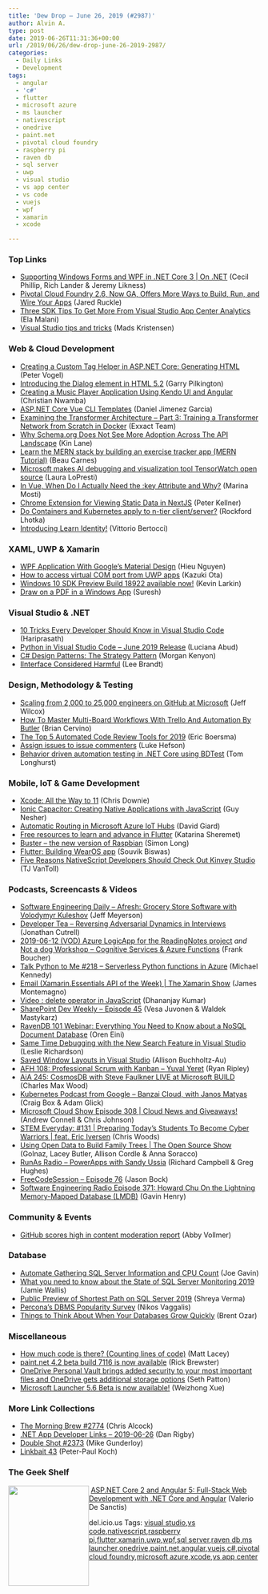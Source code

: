 ```yaml
---
title: 'Dew Drop – June 26, 2019 (#2987)'
author: Alvin A.
type: post
date: 2019-06-26T11:31:36+00:00
url: /2019/06/26/dew-drop-june-26-2019-2987/
categories:
  - Daily Links
  - Development
tags:
  - angular
  - 'c#'
  - flutter
  - microsoft azure
  - ms launcher
  - nativescript
  - onedrive
  - paint.net
  - pivotal cloud foundry
  - raspberry pi
  - raven db
  - sql server
  - uwp
  - visual studio
  - vs app center
  - vs code
  - vuejs
  - wpf
  - xamarin
  - xcode

---
```

### <a name="top"></a>Top Links

  * <a href="https://channel9.msdn.com/Shows/On-NET/Supporting-Windows-Forms-and-WPF-in-NET-Core-3?WT.mc_id=DX_MVP4025064" target="_blank" rel="noopener noreferrer">Supporting Windows Forms and WPF in .NET Core 3 | On .NET</a> (Cecil Phillip, Rich Lander & Jeremy Likness)
  * <a href="https://content.pivotal.io/home-page/pivotal-cloud-foundry-2-6-now-ga-offers-more-ways-to-build-run-and-wire-your-apps" target="_blank" rel="noopener noreferrer">Pivotal Cloud Foundry 2.6, Now GA, Offers More Ways to Build, Run, and Wire Your Apps</a> (Jared Ruckle)
  * <a href="https://devblogs.microsoft.com/appcenter/three-sdk-tips-to-get-more-from-visual-studio-app-center-analytics/" target="_blank" rel="noopener noreferrer">Three SDK Tips To Get More From Visual Studio App Center Analytics</a> (Ela Malani)
  * <a href="https://devblogs.microsoft.com/visualstudio/visual-studio-tips-and-tricks/" target="_blank" rel="noopener noreferrer">Visual Studio tips and tricks</a> (Mads Kristensen)



### <a name="web"></a>Web & Cloud Development

  * <a href="https://visualstudiomagazine.com/articles/2019/05/01/creating-custom-tag-helpers_0.aspx" target="_blank" rel="noopener noreferrer">Creating a Custom Tag Helper in ASP.NET Core: Generating HTML</a> (Peter Vogel)
  * <a href="http://blog.asteropesystems.com/post/introducing-the-dialog-element-in-html-52" target="_blank" rel="noopener noreferrer">Introducing the Dialog element in HTML 5.2</a> (Garry Pilkington)
  * <a href="https://www.telerik.com/blogs/creating-a-music-player-application-using-kendo-ui-and-angular" target="_blank" rel="noopener noreferrer">Creating a Music Player Application Using Kendo UI and Angular</a> (Christian Nwamba)
  * <a href="http://feedproxy.google.com/~r/netCurryRecentArticles/~3/EbEgki0Sxms/ShowArticle.aspx" target="_blank" rel="noopener noreferrer">ASP.NET Core Vue CLI Templates</a> (Daniel Jimenez Garcia)
  * <a href="https://blog.exxactcorp.com/examining-the-transformer-architecture-part-3-training-a-transformer-network-from-scratch-in-docker/" target="_blank" rel="noopener noreferrer">Examining the Transformer Architecture – Part 3: Training a Transformer Network from Scratch in Docker</a> (Exxact Team)
  * <a href="http://apievangelist.com/2019/06/25/why-schema-org-does-not-see-more-adoption-across-the-api-landscape/" target="_blank" rel="noopener noreferrer">Why Schema.org Does Not See More Adoption Across The API Landscape</a> (Kin Lane)
  * <a href="https://www.freecodecamp.org/news/learn-the-mern-stack-tutorial/" target="_blank" rel="noopener noreferrer">Learn the MERN stack by building an exercise tracker app (MERN Tutorial)</a> (Beau Carnes)
  * <a href="https://www.microsoft.com/en-us/research/blog/microsoft-makes-ai-debugging-and-visualization-tool-tensorwatch-open-source/" target="_blank" rel="noopener noreferrer">Microsoft makes AI debugging and visualization tool TensorWatch open source</a> (Laura LoPresti)
  * <a href="https://www.telerik.com/blogs/in-vue-when-do-i-actually-need-the-key-attribute-and-why" target="_blank" rel="noopener noreferrer">In Vue, When Do I Actually Need the :key Attribute and Why?</a> (Marina Mosti)
  * <a href="http://peterkellner.net/2019/06/16/a-chrome-extension-for-viewing-serialized-data-in-nextjs/" target="_blank" rel="noopener noreferrer">Chrome Extension for Viewing Static Data in NextJS</a> (Peter Kellner)
  * <a href="http://www.lhotka.net/weblog/DoContainersAndKubernetesApplyToNtierClientserver.aspx" target="_blank" rel="noopener noreferrer">Do Containers and Kubernetes apply to n-tier client/server?</a> (Rockford Lhotka)
  * <a href="https://auth0.com/blog/learn-identity-concepts-video-lectures-auth0-onboarding/" target="_blank" rel="noopener noreferrer">Introducing Learn Identity!</a> (Vittorio Bertocci)



### <a name="silverlight"></a>XAML, UWP & Xamarin

  * <a href="https://www.c-sharpcorner.com/article/wpf-application-with-googles-material-design/" target="_blank" rel="noopener noreferrer">WPF Application With Google&#8217;s Material Design</a> (Hieu Nguyen)
  * <a href="https://techcommunity.microsoft.com/t5/Windows-Dev-AppConsult/How-to-access-virtual-COM-port-from-UWP-apps/ba-p/720864" target="_blank" rel="noopener noreferrer">How to access virtual COM port from UWP apps</a> (Kazuki Ota)
  * <a href="https://blogs.windows.com/windowsdeveloper/2019/06/25/windows-10-sdk-preview-build-18922-available-now/?WT.mc_id=DX_MVP4025064" target="_blank" rel="noopener noreferrer">Windows 10 SDK Preview Build 18922 available now!</a> (Kevin Larkin)
  * <a href="https://blog.syncfusion.com/post/draw-on-a-pdf-in-a-windows-app.aspx" target="_blank" rel="noopener noreferrer">Draw on a PDF in a Windows App</a> (Suresh)



### <a name="dotnet"></a>Visual Studio & .NET

  * <a href="https://blog.syncfusion.com/post/10-tricks-in-visual-studio-code.aspx" target="_blank" rel="noopener noreferrer">10 Tricks Every Developer Should Know in Visual Studio Code</a> (Hariprasath)
  * <a href="https://devblogs.microsoft.com/python/python-in-visual-studio-code-june-2019-release/" target="_blank" rel="noopener noreferrer">Python in Visual Studio Code – June 2019 Release</a> (Luciana Abud)
  * <a href="https://codeburst.io/c-design-patterns-the-strategy-pattern-3337232e4da6?source=rss----61061eb0c96b---4" target="_blank" rel="noopener noreferrer">C# Design Patterns: The Strategy Pattern</a> (Morgan Kenyon)
  * <a href="https://developer.okta.com/blog/2019/06/25/iinterface-considered-harmful" target="_blank" rel="noopener noreferrer">IInterface Considered Harmful</a> (Lee Brandt)



### <a name="design"></a>Design, Methodology & Testing

  * <a href="http://www.jeff.wilcox.name/2019/06/scaling-25k/" target="_blank" rel="noopener noreferrer">Scaling from 2,000 to 25,000 engineers on GitHub at Microsoft</a> (Jeff Wilcox)
  * <a href="https://blog.trello.com/multi-board-workflows-trello-butler" target="_blank" rel="noopener noreferrer">How To Master Multi-Board Workflows With Trello And Automation By Butler</a> (Brian Cervino)
  * <a href="http://feedproxy.google.com/~r/SubMain/~3/aiDzPnDOMi0/" target="_blank" rel="noopener noreferrer">The Top 5 Automated Code Review Tools for 2019</a> (Eric Boersma)
  * <a href="https://github.blog/2019-06-25-assign-issues-to-issue-commenters/" target="_blank" rel="noopener noreferrer">Assign issues to issue commenters</a> (Luke Hefson)
  * <a href="https://medium.com/asos-techblog/behaviour-driven-automation-testing-in-net-core-using-bdtest-685b55d73d93?source=rss----6757df096022---4" target="_blank" rel="noopener noreferrer">Behavior driven automation testing in .NET Core using BDTest</a> (Tom Longhurst)



### <a name="mobile"></a>Mobile, IoT & Game Development

  * <a href="https://www.bignerdranch.com/blog/xcode-all-the-way-to-11/" target="_blank" rel="noopener noreferrer">Xcode: All the Way to 11</a> (Chris Downie)
  * <a href="https://www.infoq.com/news/2019/06/ionic-capacitor-native-js-apps?utm_campaign=infoq_content&utm_source=infoq&utm_medium=feed&utm_term=global" target="_blank" rel="noopener noreferrer">Ionic Capacitor: Creating Native Applications with JavaScript</a> (Guy Nesher)
  * <a href="http://davidgiard.com/2019/06/26/AutomaticRoutingInMicrosoftAzureIoTHubs.aspx" target="_blank" rel="noopener noreferrer">Automatic Routing in Microsoft Azure IoT Hubs</a> (David Giard)
  * <a href="https://medium.com/flutter-community/free-resources-to-learn-and-advance-in-flutter-e07875ffc825?source=rss----86fb29d7cc6a---4" target="_blank" rel="noopener noreferrer">Free resources to learn and advance in Flutter</a> (Katarina Sheremet)
  * <a href="https://www.raspberrypi.org/blog/buster-the-new-version-of-raspbian/" target="_blank" rel="noopener noreferrer">Buster – the new version of Raspbian</a> (Simon Long)
  * <a href="https://medium.com/flutter-community/flutter-building-wearos-app-fedf0f06d1b4?source=rss----86fb29d7cc6a---4" target="_blank" rel="noopener noreferrer">Flutter: Building WearOS app</a> (Souvik Biswas)
  * <a href="https://www.nativescript.org/blog/five-reasons-nativescript-developers-should-check-out-kinvey-studio" target="_blank" rel="noopener noreferrer">Five Reasons NativeScript Developers Should Check Out Kinvey Studio</a> (TJ VanToll)



### <a name="podcasts"></a>Podcasts, Screencasts & Videos

  * <a href="https://softwareengineeringdaily.com/2019/06/26/afresh-grocery-store-software-with-volodymyr-kuleshov/" target="_blank" rel="noopener noreferrer">Software Engineering Daily &#8211; Afresh: Grocery Store Software with Volodymyr Kuleshov</a> (Jeff Meyerson)
  * <a href="http://developertea.simplecast.fm/596a7cba" target="_blank" rel="noopener noreferrer">Developer Tea &#8211; Reversing Adversarial Dynamics in Interviews</a> (Jonathan Cutrell)
  * <a href="http://www.youtube.com/watch?v=dL7xDly1__o" target="_blank" rel="noopener noreferrer">2019-06-12 (VOD) Azure LogicApp for the ReadingNotes project</a> _and_ <a href="http://www.youtube.com/watch?v=ic-eP-gtFSo" target="_blank" rel="noopener noreferrer">Not a dog Workshop &#8211; Cognitive Services & Azure Functions</a> (Frank Boucher)
  * <a href="https://talkpython.fm/episodes/show/218/serverless-python-functions-in-azure" target="_blank" rel="noopener noreferrer">Talk Python to Me #218 &#8211; Serverless Python functions in Azure</a> (Michael Kennedy)
  * <a href="https://channel9.msdn.com/Shows/XamarinShow/Email-XamarinEssentials-API-of-the-Week?WT.mc_id=DX_MVP4025064" target="_blank" rel="noopener noreferrer">Email (Xamarin.Essentials API of the Week) | The Xamarin Show</a> (James Montemagno)
  * <a href="https://debugmode.net/2019/06/25/video-delete-operator-in-javascript/" target="_blank" rel="noopener noreferrer">Video : delete operator in JavaScript</a> (Dhananjay Kumar)
  * <a href="https://developer.microsoft.com/en-us/sharepoint/blogs/sharepoint-dev-weekly-episode-45/" target="_blank" rel="noopener noreferrer">SharePoint Dev Weekly – Episode 45</a> (Vesa Juvonen & Waldek Mastykarz)
  * <a href="http://feedproxy.google.com/~r/AyendeRahien/~3/Ya3WOSdXR-0/ravendb-101-webinar-everything-you-need-to-know-about-a-nosql-document-database" target="_blank" rel="noopener noreferrer">RavenDB 101 Webinar: Everything You Need to Know about a NoSQL Document Database</a> (Oren Eini)
  * <a href="http://www.youtube.com/watch?v=1UMWDsku6Qo" target="_blank" rel="noopener noreferrer">Same Time Debugging with the New Search Feature in Visual Studio</a> (Leslie Richardson)
  * <a href="http://www.youtube.com/watch?v=HTwqjthUppc" target="_blank" rel="noopener noreferrer">Saved Window Layouts in Visual Studio</a> (Allison Buchholtz-Au)
  * <a href="https://ryanripley.com/afh-108-professional-scrum-with-kanban-yuval-yeret/" target="_blank" rel="noopener noreferrer">AFH 108: Professional Scrum with Kanban – Yuval Yeret</a> (Ryan Ripley)
  * <a href="https://devchat.tv/adv-in-angular/aia-245-cosmosdb-with-steve-faulkner-live-at-microsoft-build" target="_blank" rel="noopener noreferrer">AiA 245: CosmosDB with Steve Faulkner LIVE at Microsoft BUILD</a> (Charles Max Wood)
  * <a href="https://kubernetespodcast.com/episode/059-banzai-cloud/" target="_blank" rel="noopener noreferrer">Kubernetes Podcast from Google &#8211; Banzai Cloud, with Janos Matyas</a> (Craig Box & Adam Glick)
  * <a href="http://feeds.microsoftcloudshow.com/~r/microsoftcloudshowepisodes/~3/k_c_svZmJyM/308-cloud-news-and-giveaways" target="_blank" rel="noopener noreferrer">Microsoft Cloud Show Episode 308 | Cloud News and Giveaways!</a> (Andrew Connell & Chris Johnson)
  * <a href="https://remarkablechatter.com/stem-everyday-131-preparing-todays-students-to-become-cyber-warriors-feat-eric-iverson/" target="_blank" rel="noopener noreferrer">STEM Everyday: #131 | Preparing Today’s Students To Become Cyber Warriors | feat. Eric Iversen</a> (Chris Woods)
  * <a href="https://channel9.msdn.com/Shows/The-Open-Source-Show/Using-Open-Data-to-Build-Family-Trees?WT.mc_id=DX_MVP4025064" target="_blank" rel="noopener noreferrer">Using Open Data to Build Family Trees | The Open Source Show</a> (Golnaz, Lacey Butler, Allison Cordle & Anna Soracco)
  * <a href="http://feedproxy.google.com/~r/RunaAsRadioWma/~3/QrYQdUM64z8/default.aspx" target="_blank" rel="noopener noreferrer">RunAs Radio &#8211; PowerApps with Sandy Ussia</a> (Richard Campbell & Greg Hughes)
  * <a href="http://www.youtube.com/watch?v=KnrML5MFkoo" target="_blank" rel="noopener noreferrer">FreeCodeSession &#8211; Episode 76</a> (Jason Bock)
  * <a href="http://feedproxy.google.com/~r/se-radio/~3/YMLlMTEU6Ac/" target="_blank" rel="noopener noreferrer">Software Engineering Radio Episode 371: Howard Chu On the Lightning Memory-Mapped Database (LMDB)</a> (Gavin Henry)



### <a name="events"></a>Community & Events

  * <a href="https://github.blog/2019-06-25-github-scores-high-in-content-moderation-report/" target="_blank" rel="noopener noreferrer">GitHub scores high in content moderation report</a> (Abby Vollmer)



### <a name="sql"></a>Database

  * <a href="http://feedproxy.google.com/~r/MSSQLTips-LatestSqlServerTips/~3/oLb1TPSwonc/" target="_blank" rel="noopener noreferrer">Automate Gathering SQL Server Information and CPU Count</a> (Joe Gavin)
  * <a href="https://www.red-gate.com/blog/database-development/what-you-need-to-know-about-the-state-of-sql-server-monitoring-2019" target="_blank" rel="noopener noreferrer">What you need to know about the State of SQL Server Monitoring 2019</a> (Jamie Wallis)
  * <a href="https://techcommunity.microsoft.com/t5/SQL-Server/Public-Preview-of-Shortest-Path-on-SQL-Server-2019/ba-p/721240" target="_blank" rel="noopener noreferrer">Public Preview of Shortest Path on SQL Server 2019</a> (Shreya Verma)
  * <a href="https://www.i-programmer.info/news/84-database/12882-perconas-dbms-popularity-surveyscalegrid-report.html" target="_blank" rel="noopener noreferrer">Percona&#8217;s DBMS Popularity Survey</a> (Nikos Vaggalis)
  * <a href="http://feedproxy.google.com/~r/BrentOzar-SqlServerDba/~3/kqkivAOdUbQ/" target="_blank" rel="noopener noreferrer">Things to Think About When Your Databases Grow Quickly</a> (Brent Ozar)



### <a name="misc"></a>Miscellaneous

  * <a href="http://feedproxy.google.com/~r/MattLacey/~3/JrNH3y3RwJg/how-much-code-is-there-counting-lines.html" target="_blank" rel="noopener noreferrer">How much code is there? (Counting lines of code)</a> (Matt Lacey)
  * <a href="https://blog.getpaint.net/2019/06/25/paint-net-4-2-beta-build-7116-is-now-available/" target="_blank" rel="noopener noreferrer">paint.net 4.2 beta build 7116 is now available</a> (Rick Brewster)
  * <a href="https://www.microsoft.com/en-us/microsoft-365/blog/2019/06/25/onedrive-personal-vault-added-security-onedrive-additional-storage/" target="_blank" rel="noopener noreferrer">OneDrive Personal Vault brings added security to your most important files and OneDrive gets additional storage options</a> (Seth Patton)
  * <a href="https://techcommunity.microsoft.com/t5/Microsoft-Launcher-Beta/Microsoft-Launcher-5-6-Beta-is-now-available/ba-p/721545" target="_blank" rel="noopener noreferrer">Microsoft Launcher 5.6 Beta is now available!</a> (Weizhong Xue)



### <a name="links"></a>More Link Collections

  * <a href="http://feedproxy.google.com/~r/ReflectivePerspective/~3/YzGnzFmza4s/" target="_blank" rel="noopener noreferrer">The Morning Brew #2774</a> (Chris Alcock)
  * <a href="https://links.danrigby.com/2019/06/app-developer-links-2019-06-26/" target="_blank" rel="noopener noreferrer">.NET App Developer Links &#8211; 2019-06-26</a> (Dan Rigby)
  * <a href="https://afreshcup.com/home/2019/06/26/double-shot-2373.html" target="_blank" rel="noopener noreferrer">Double Shot #2373</a> (Mike Gunderloy)
  * <a href="http://www.quirksmode.org/blog/archives/2019/06/linkbait_43.html" target="_blank" rel="noopener noreferrer">Linkbait 43</a> (Peter-Paul Koch)



### <a name="shelf"></a>The Geek Shelf

<a href="https://www.amazon.com/ASP-NET-Core-Angular-Full-Stack-Development/dp/1788293606/?tag=amavin-20" target="_blank" rel="noopener noreferrer"><img loading="lazy" decoding="async" width="161" height="200" align="left" style="margin: 0px 0px 10px; border: 0px currentcolor; border-image: none; float: left; display: inline; background-image: none;" src="https://m.media-amazon.com/images/I/81E2QdWJiBL._AC_UL320_.jpg" border="0" /></a>&nbsp;<a href="https://www.amazon.com/ASP-NET-Core-Angular-Full-Stack-Development/dp/1788293606/?tag=amavin-20" target="_blank" rel="noopener noreferrer">ASP.NET Core 2 and Angular 5: Full-Stack Web Development with .NET Core and Angular</a> (Valerio De Sanctis)









<div class="wlWriterEditableSmartContent" id="scid:77ECF5F8-D252-44F5-B4EB-D463C5396A79:fd97861e-580b-419b-9ffc-bb0139d8bc92" style="margin: 0px; padding: 0px; float: none; display: inline;">
  del.icio.us Tags: <a href="http://del.icio.us/popular/visual+studio" rel="tag">visual studio</a>,<a href="http://del.icio.us/popular/vs+code" rel="tag">vs code</a>,<a href="http://del.icio.us/popular/nativescript" rel="tag">nativescript</a>,<a href="http://del.icio.us/popular/raspberry+pi" rel="tag">raspberry pi</a>,<a href="http://del.icio.us/popular/flutter" rel="tag">flutter</a>,<a href="http://del.icio.us/popular/xamarin" rel="tag">xamarin</a>,<a href="http://del.icio.us/popular/uwp" rel="tag">uwp</a>,<a href="http://del.icio.us/popular/wpf" rel="tag">wpf</a>,<a href="http://del.icio.us/popular/sql+server" rel="tag">sql server</a>,<a href="http://del.icio.us/popular/raven+db" rel="tag">raven db</a>,<a href="http://del.icio.us/popular/ms+launcher" rel="tag">ms launcher</a>,<a href="http://del.icio.us/popular/onedrive" rel="tag">onedrive</a>,<a href="http://del.icio.us/popular/paint.net" rel="tag">paint.net</a>,<a href="http://del.icio.us/popular/angular" rel="tag">angular</a>,<a href="http://del.icio.us/popular/vuejs" rel="tag">vuejs</a>,<a href="http://del.icio.us/popular/c%23" rel="tag">c#</a>,<a href="http://del.icio.us/popular/pivotal+cloud+foundry" rel="tag">pivotal cloud foundry</a>,<a href="http://del.icio.us/popular/microsoft+azure" rel="tag">microsoft azure</a>,<a href="http://del.icio.us/popular/xcode" rel="tag">xcode</a>,<a href="http://del.icio.us/popular/vs+app+center" rel="tag">vs app center</a>
</div>